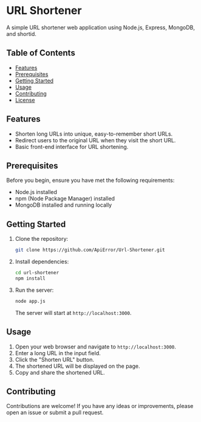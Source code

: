 # URL Shortener

A simple URL shortener web application using Node.js, Express, MongoDB, and shortid.

## Table of Contents

- [Features](#features)
- [Prerequisites](#prerequisites)
- [Getting Started](#getting-started)
- [Usage](#usage)
- [Contributing](#contributing)
- [License](#license)

## Features

- Shorten long URLs into unique, easy-to-remember short URLs.
- Redirect users to the original URL when they visit the short URL.
- Basic front-end interface for URL shortening.

## Prerequisites

Before you begin, ensure you have met the following requirements:

- Node.js installed
- npm (Node Package Manager) installed
- MongoDB installed and running locally

## Getting Started

1. Clone the repository:

   ```bash
   git clone https://github.com/ApiError/Url-Shortener.git
   ```

2. Install dependencies:

   ```bash
   cd url-shortener
   npm install
   ```

3. Run the server:

   ```bash
   node app.js
   ```

   The server will start at `http://localhost:3000`.

## Usage

1. Open your web browser and navigate to `http://localhost:3000`.
2. Enter a long URL in the input field.
3. Click the "Shorten URL" button.
4. The shortened URL will be displayed on the page.
5. Copy and share the shortened URL.

## Contributing

Contributions are welcome! If you have any ideas or improvements, please open an issue or submit a pull request.
